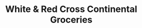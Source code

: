---
title: "White & Red Cross Continental Groceries"
url: /ely/white-und-red-cross-continental-groceries/
shop: Lebensmittel
---